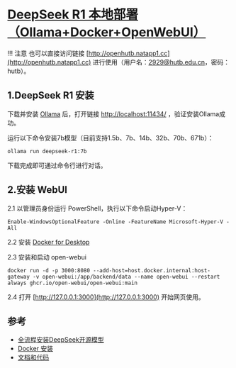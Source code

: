# [DeepSeek R1 本地部署（Ollama+Docker+OpenWebUI）](https://blog.csdn.net/youcans/article/details/145414871)

!!! 注意
    也可以直接访问链接 [http://openhutb.natapp1.cc](http://openhutb.natapp1.cc) 进行使用（用户名：2929@hutb.edu.cn，密码：hutb）。

## 1.DeepSeek R1 安装
下载并安装 [Ollama](https://ollama.com/download) 后，打开链接 [http://localhost:11434/](http://localhost:11434/) ，验证安装Ollama成功。

运行以下命令安装7b模型（目前支持1.5b、7b、14b、32b、70b、671b）：
```shell
ollama run deepseek-r1:7b
```
下载完成即可通过命令行进行对话。

## 2.安装 WebUI
2.1 以管理员身份运行 PowerShell，执行以下命令启动Hyper-V：
```shell
Enable-WindowsOptionalFeature -Online -FeatureName Microsoft-Hyper-V -All
```

2.2 安装 [Docker for Desktop](https://www.docker.com/products/docker-desktop/)


2.3 安装和启动 open-webui
```shell
docker run -d -p 3000:8080 --add-host=host.docker.internal:host-gateway -v open-webui:/app/backend/data --name open-webui --restart always ghcr.io/open-webui/open-webui:main
```

2.4 打开 [http://127.0.0.1:3000](http://127.0.0.1:3000) 开始网页使用。

## 参考

* [全流程安装DeepSeek开源模型](https://blog.csdn.net/AnNanDu/article/details/145462409)
* [Docker 安装](https://www.runoob.com/docker/windows-docker-install.html)
* [文档和代码](https://github.com/OpenHUTB/carla_doc)